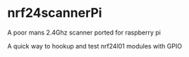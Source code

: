 nrf24scannerPi
==============

A poor mans 2.4Ghz scanner ported for raspberry pi

A quick way to hookup and test nrf24l01 modules with GPIO
